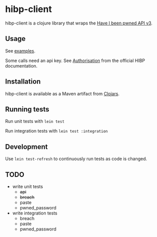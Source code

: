 # hibp-client

hibp-client is a clojure library that wraps the [Have I been pwned API v3](https://haveibeenpwned.com/API/v3).

## Usage

See [examples](test/hibp_client/examples.clj).

Some calls need an api key. See [Authorisation](https://haveibeenpwned.com/API/v3#Authorisation) from the official HIBP documentation.

## Installation

hibp-client is available as a Maven artifact from [Clojars](https://clojars.org/hibp-client).

## Running tests

Run unit tests with `lein test`

Run integration tests with `lein test :integration`

## Development

Use `lein test-refresh` to continuously run tests as code is changed.

## TODO

 - write unit tests
    - ~~api~~
    - ~~breach~~
    - paste
    - pwned_password
 - write integration tests
    - breach
    - paste
    - pwned_password
